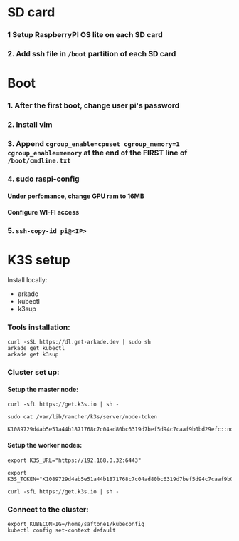 # SD card
### 1 Setup RaspberryPI OS lite on each SD card
### 2. Add ssh file in ```/boot``` partition of each SD card

# Boot
### 1. After the first boot, change user pi's password
### 2. Install vim
### 3. Append ```cgroup_enable=cpuset cgroup_memory=1 cgroup_enable=memory``` at the end of the FIRST line of ```/boot/cmdline.txt```
### 4. sudo raspi-config
#### Under perfomance, change GPU ram to 16MB
#### Configure WI-FI access
### 5. ```ssh-copy-id pi@<IP> ```
# K3S setup
Install locally:
- arkade
- kubectl
- k3sup

### Tools installation:
```
curl -sSL https://dl.get-arkade.dev | sudo sh
arkade get kubectl
arkade get k3sup
```

### Cluster set up: 
#### Setup the master node: 
```
curl -sfL https://get.k3s.io | sh -

sudo cat /var/lib/rancher/k3s/server/node-token

K1089729d4ab5e51a44b1871768c7c04ad80bc6319d7bef5d94c7caaf9b0bd29efc::node:1fcdc14840494f3ebdcad635c7b7a9b7
```

#### Setup the worker nodes: 
```
export K3S_URL="https://192.168.0.32:6443"

export K3S_TOKEN="K1089729d4ab5e51a44b1871768c7c04ad80bc6319d7bef5d94c7caaf9b0bd29efc::node:1fcdc14840494f3ebdcad635c7b7a9b7"

curl -sfL https://get.k3s.io | sh -
```
### Connect to the cluster:

```
export KUBECONFIG=/home/saftone1/kubeconfig
kubectl config set-context default
```
